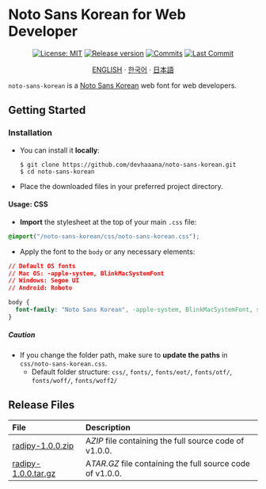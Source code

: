 # Noto Sans Korean for Web Developer

<div align="center">

[![License: MIT](https://img.shields.io/badge/License-MIT-yellow.svg?style=for-the-badge)](LICENSE "License")
[![Release version](https://img.shields.io/github/release/devhaaana/noto-sans-korean.svg?label=Download&style=for-the-badge)](#release-files "Release Files")
[![Commits](https://img.shields.io/github/commit-activity/y/devhaaana/noto-sans-korean.svg?label=commits&style=for-the-badge)](https://github.com/devhaaana/radipy/commits "Commit History")
[![Last Commit](https://img.shields.io/github/last-commit/devhaaana/noto-sans-korean.svg?label=&style=for-the-badge&display_timestamp=committer)](https://github.com/devhaaana/radipy/pulse/monthly "Last Commit")

</div>

<div align="center">

[ENGLISH](/README.md)  ·  [한국어](/documents/README-KR.md)  ·  [日本語](/documents/README-JP.md)

</div>

`noto-sans-korean` is a [Noto Sans Korean](https://fonts.google.com/noto/specimen/Noto+Sans+KR) web font for web developers.

## Getting Started

### Installation

- You can install it **locally**:
  ```console
  $ git clone https://github.com/devhaaana/noto-sans-korean.git
  $ cd noto-sans-korean
  ```
- Place the downloaded files in your preferred project directory.

#### Usage: CSS

- **Import** the stylesheet at the top of your main `.css` file:

```css
@import("/noto-sans-korean/css/noto-sans-korean.css");
```

- Apply the font to the `body` or any necessary elements:

```css
// Default OS fonts
// Mac OS: -apple-system, BlinkMacSystemFont
// Windows: Segoe UI
// Android: Roboto

body {
  font-family: "Noto Sans Korean", -apple-system, BlinkMacSystemFont, system-ui, "Helvetica Neue", "Segoe UI", Roboto, "Malgun Gothic", Helvetica, Arial, sans-serif;
}
```

##### Caution

- If you change the folder path, make sure to **update the paths** in `css/noto-sans-korean.css`.
  - Default folder structure: `css/`, `fonts/`, `fonts/eot/`, `fonts/otf/`, `fonts/woff/`, `fonts/woff2/`

## Release Files

| File                 | Description                                                 |
| :------------------- | :---------------------------------------------------------- |
| [radipy-1.0.0.zip](https://github.com/devhaaana/noto-sans-korean/archive/refs/tags/v1.0.0.zip)    | A*ZIP* file containing the full source code of v1.0.0.    |
| [radipy-1.0.0.tar.gz](https://github.com/devhaaana/noto-sans-korean/archive/refs/tags/v1.0.0.tar.gz) | A*TAR.GZ* file containing the full source code of v1.0.0. |
